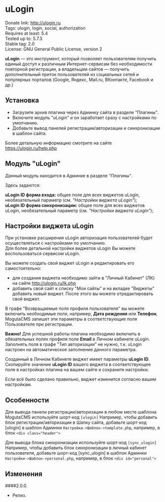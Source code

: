 # uLogin

Donate link: http://ulogin.ru  
Tags: ulogin, login, social, authorization  
Requires at least: 5.4  
Tested up to: 5.7.3  
Stable tag: 2.0  
License: GNU General Public License, version 2  

**uLogin** — это инструмент, который позволяет пользователям получить единый доступ к различным Интернет-сервисам без необходимости повторной регистрации,
а владельцам сайтов — получить дополнительный приток пользователей из социальных сетей и популярных порталов (Google, Яндекс, Mail.ru, ВКонтакте, Facebook и др.)

## Установка
- Загрузите архив плагина через Админку сайта в разделе "Плагины".
- Включите модуль "uLogin" и он заработает сразу с настройками по умолчанию.
- Добавьте вывод панелей регистрации/авторизации и синхронизации в шаблон сайта.

Более детальную информацию смотрите на сайте https://ulogin.ru/help.php

## Модуль "uLogin"

Данный модуль находится в Админке в разделе *"Плагины"*.

Здесь задаются: 
 
**uLogin ID форма входа:** общее поле для всех виджетов uLogin, необязательный параметр (см. *"Настройки виджета uLogin"*);  
**uLogin ID форма синхронизации:** общее поле для всех виджетов uLogin, необязательный параметр (см. *"Настройки виджета uLogin"*);

## Настройки виджета uLogin

При установке расширения uLogin авторизация пользователей будет осуществляться с настройками по умолчанию.  
Для более детальной настройки виджетов uLogin Вы можете воспользоваться сервисом uLogin.  

Вы можете создать свой виджет uLogin и редактировать его самостоятельно:

- для создания виджета необходимо зайти в "Личный Кабинет" (ЛК) на сайте http://ulogin.ru/lk.php
- добавить свой сайт к списку "Мои сайты" и на вкладке "Виджеты" добавить новый виджет. После этого вы можете отредактировать свой виджет.

В графе "Возвращаемые поля профиля пользователя" вы можете включить необходимые поля, например, **Дата рождения** или **Телефон**, MogutaCMS запишет эти параметры
в соответствующие поля Пользователя при регистрации.

**Важно!** Для успешной работы плагина необходимо включить в обязательных полях профиля поле **Еmail** в Личном кабинете uLogin.  
Заполнять поля в графе "Тип авторизации" не нужно, т.к. uLogin настроен на автоматическое заполнение данного параметра.

Созданный в Личном Кабинете виджет имеет параметры **uLogin ID**.  
Скопируйте значение **uLogin ID** вашего виджета в соответствующее поле в настройках плагина на вашем сайте и сохраните настройки.   

Если всё было сделано правильно, виджет изменится согласно вашим настройкам.


## Особенности

Для вывода панели регистрации/авторизации в любом месте шаблона MogutaCMS используйте шорт-код `[ulogin]`
Например, чтобы добавить блок регистрации/авторизации в Шапку сайта, добавьте шорт-код [ulogin] в шаблон Админки
`Настройки->Шаблон->template.php`, например, в блок `<div class="header">`

Для вывода блока синхронизации используйте шорт-код `[sync_ulogin]`
Например, чтобы добавить блок синхронизации в личный кабинет пользователя, добавьте шорт-код [sync_ulogin] в шаблон Админки
`Настройки->Шаблон->personal.php`, например, в блок `<div id="personal">`


## Изменения

####2.0.0.
* Релиз.
